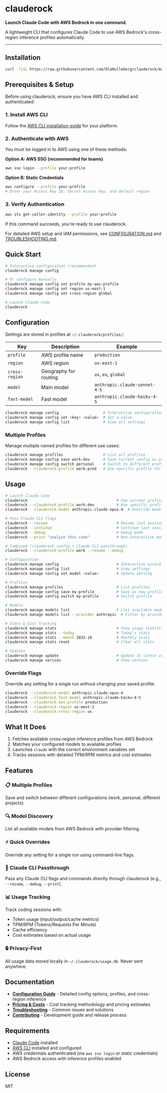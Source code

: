 # clauderock

**Launch Claude Code with AWS Bedrock in one command.**

A lightweight CLI that configures Claude Code to use AWS Bedrock's cross-region inference profiles automatically.

---

## Installation

```bash
curl -fsSL https://raw.githubusercontent.com/OlaHulleberg/clauderock/main/install.sh | bash
```

## Prerequisites & Setup

Before using clauderock, ensure you have AWS CLI installed and authenticated:

### 1. Install AWS CLI

Follow the [AWS CLI installation guide](https://docs.aws.amazon.com/cli/latest/userguide/getting-started-install.html) for your platform.

### 2. Authenticate with AWS

You must be logged in to AWS using one of these methods:

**Option A: AWS SSO (recommended for teams)**
```bash
aws sso login --profile your-profile
```

**Option B: Static Credentials**
```bash
aws configure --profile your-profile
# Enter your Access Key ID, Secret Access Key, and default region
```

### 3. Verify Authentication

```bash
aws sts get-caller-identity --profile your-profile
```

If this command succeeds, you're ready to use clauderock.

For detailed AWS setup and IAM permissions, see [CONFIGURATION.md](CONFIGURATION.md) and [TROUBLESHOOTING.md](TROUBLESHOOTING.md).

## Quick Start

```bash
# Interactive configuration (recommended)
clauderock manage config

# Or configure manually
clauderock manage config set profile my-aws-profile
clauderock manage config set region us-east-1
clauderock manage config set cross-region global

# Launch Claude Code
clauderock
```

## Configuration

Settings are stored in profiles at `~/.clauderock/profiles/`:

| Key | Description | Example |
|-----|-------------|---------|
| `profile` | AWS profile name | `production` |
| `region` | AWS region | `us-east-1` |
| `cross-region` | Geography for routing | `us`, `eu`, `global` |
| `model` | Main model | `anthropic.claude-sonnet-4-5` |
| `fast-model` | Fast model | `anthropic.claude-haiku-4-5` |

```bash
clauderock manage config                    # Interactive configuration
clauderock manage config set <key> <value>  # Set a value
clauderock manage config list               # View all settings
```

### Multiple Profiles

Manage multiple named profiles for different use cases:

```bash
clauderock manage profiles                  # List all profiles
clauderock manage config save work-dev      # Save current config as profile
clauderock manage config switch personal    # Switch to different profile
clauderock --clauderock-profile work-prod   # Use specific profile for one run
```

## Usage

```bash
# Launch Claude Code
clauderock                                        # Use current profile
clauderock --clauderock-profile work-dev          # Use specific profile
clauderock --clauderock-model anthropic.claude-opus-4  # Override model

# Pass Claude CLI flags
clauderock --resume                               # Resume last session
clauderock --continue                             # Continue last session
clauderock --debug                                # Debug mode
clauderock --print "analyze this code"            # Non-interactive mode

# Combined (clauderock config + Claude CLI passthrough)
clauderock --clauderock-profile work --resume --debug

# Configuration
clauderock manage config                          # Interactive wizard
clauderock manage config list                     # View settings
clauderock manage config set model <value>        # Update setting

# Profiles
clauderock manage profiles                        # List profiles
clauderock manage config save my-profile          # Save as new profile
clauderock manage config switch my-profile        # Switch profile

# Models
clauderock manage models list                     # List available models
clauderock manage models list --provider anthropic  # Filter by provider

# Stats & Cost Tracking
clauderock manage stats                           # View usage statistics
clauderock manage stats --today                   # Today's stats
clauderock manage stats --month 2025-10           # Monthly stats
clauderock manage stats reset                     # Clear all stats

# Updates
clauderock manage update                          # Update to latest version
clauderock manage version                         # Show version
```

### Override Flags

Override any setting for a single run without changing your saved profile:

```bash
clauderock --clauderock-model anthropic.claude-opus-4
clauderock --clauderock-fast-model anthropic.claude-haiku-4-5
clauderock --clauderock-aws-profile production
clauderock --clauderock-region us-west-2
clauderock --clauderock-cross-region us
```

## What It Does

1. Fetches available cross-region inference profiles from AWS Bedrock
2. Matches your configured models to available profiles
3. Launches `claude` with the correct environment variables set
4. Tracks sessions with detailed TPM/RPM metrics and cost estimates

## Features

### 📋 Multiple Profiles
Save and switch between different configurations (work, personal, different projects).

### 🔍 Model Discovery
List all available models from AWS Bedrock with provider filtering.

### ⚡ Quick Overrides
Override any setting for a single run using command-line flags.

### 🔄 Claude CLI Passthrough
Pass any Claude CLI flags and commands directly through clauderock (e.g., `--resume`, `--debug`, `--print`).

### 📊 Usage Tracking
Track coding sessions with:
- Token usage (input/output/cache metrics)
- TPM/RPM (Tokens/Requests Per Minute)
- Cache efficiency
- Cost estimates based on actual usage

### 🔒 Privacy-First
All usage data stored locally in `~/.clauderock/usage.db`. Never sent anywhere.

## Documentation

- **[Configuration Guide](CONFIGURATION.md)** - Detailed config options, profiles, and cross-region inference
- **[Pricing & Costs](PRICING.md)** - Cost tracking methodology and pricing estimates
- **[Troubleshooting](TROUBLESHOOTING.md)** - Common issues and solutions
- **[Contributing](CONTRIBUTING.md)** - Development guide and release process

## Requirements

- [Claude Code](https://claude.com/claude-code) installed
- [AWS CLI](https://aws.amazon.com/cli/) installed and configured
- AWS credentials authenticated (via `aws sso login` or static credentials)
- AWS Bedrock access with inference profiles enabled

## License

MIT
